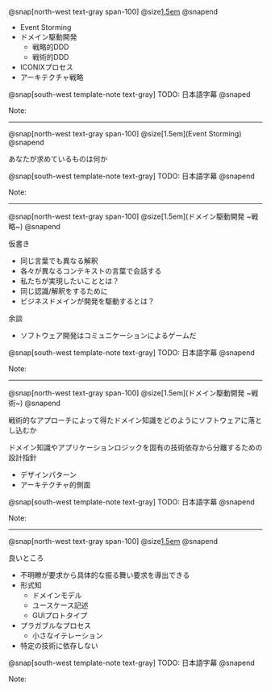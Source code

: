 @snap[north-west text-gray span-100]
@size[1.5em](開発手法について)
@snapend

- Event Storming
- ドメイン駆動開発
    - 戦略的DDD
    - 戦術的DDD
- ICONIXプロセス
- アーキテクチャ戦略

@snap[south-west template-note text-gray]
TODO: 日本語字幕
@snaped

Note:

---

@snap[north-west text-gray span-100]
@size[1.5em](Event Storming)
@snapend

あなたが求めているものは何か

@snap[south-west template-note text-gray]
TODO: 日本語字幕
@snapend

Note:

---

@snap[north-west text-gray span-100]
@size[1.5em](ドメイン駆動開発 ~戦略~)
@snapend

仮書き
- 同じ言葉でも異なる解釈
- 各々が異なるコンテキストの言葉で会話する
- 私たちが実現したいこととは？
- 同じ認識/解釈をするために
- ビジネスドメインが開発を駆動するとは？

余談
- ソフトウェア開発はコミュニケーションによるゲームだ


@snap[south-west template-note text-gray]
TODO: 日本語字幕
@snapend

Note:

---

@snap[north-west text-gray span-100]
@size[1.5em](ドメイン駆動開発 ~戦術~)
@snapend

戦術的なアプローチによって得たドメイン知識をどのようにソフトウェアに落とし込むか

ドメイン知識やアプリケーションロジックを固有の技術依存から分離するための設計指針


- デザインパターン
- アーキテクチャ的側面


@snap[south-west template-note text-gray]
TODO: 日本語字幕
@snapend

Note:

---

@snap[north-west text-gray span-100]
@size[1.5em](ICONIXプロセス)
@snapend

良いところ

- 不明瞭が要求から具体的な振る舞い要求を導出できる
- 形式知
    - ドメインモデル
    - ユースケース記述
    - GUIプロトタイプ
- プラガブルなプロセス
    - 小さなイテレーション
- 特定の技術に依存しない


@snap[south-west template-note text-gray]
TODO: 日本語字幕
@snapend

Note:


